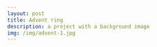 ```yaml
---
layout: post
title: Advent ring
description: a project with a background image
img: /img/advent-1.jpg
---
```




<div class="img_row">
	<img class="col one" src="{{ site.baseurl }}/img/advent-1.jpg" alt="" title="example image"/>
</div>
